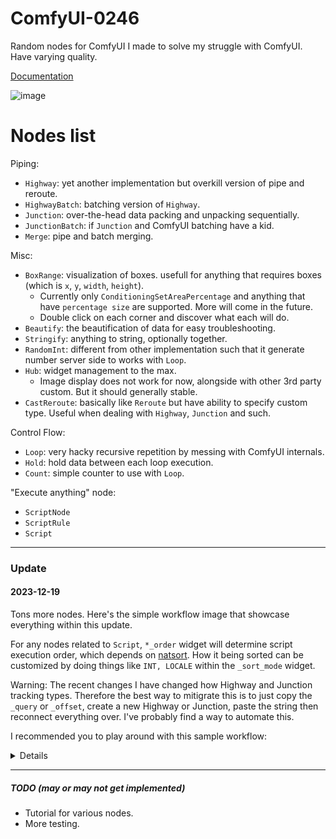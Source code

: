 # ComfyUI-0246
Random nodes for ComfyUI I made to solve my struggle with ComfyUI. Have varying quality.

[Documentation](https://github.com/Trung0246/ComfyUI-0246/blob/main/DOCS.md)

![image](https://github.com/Trung0246/ComfyUI-0246/assets/11626920/ecd1078a-037a-4ba2-9a0b-440db9bf6cc1)

# Nodes list

Piping:
- `Highway`: yet another implementation but overkill version of pipe and reroute.
- `HighwayBatch`: batching version of `Highway`.
- `Junction`: over-the-head data packing and unpacking sequentially.
- `JunctionBatch`: if `Junction` and ComfyUI batching have a kid.
- `Merge`: pipe and batch merging.

Misc:
- `BoxRange`: visualization of boxes. usefull for anything that requires boxes (which is `x`, `y`, `width`, `height`).
    - Currently only `ConditioningSetAreaPercentage` and anything that have `percentage size` are supported. More will come in the future.
    - Double click on each corner and discover what each will do.
- `Beautify`: the beautification of data for easy troubleshooting.
- `Stringify`: anything to string, optionally together.
- `RandomInt`: different from other implementation such that it generate number server side to works with `Loop`.
- `Hub`: widget management to the max.
    - Image display does not work for now, alongside with other 3rd party custom. But it should generally stable.
- `CastReroute`: basically like `Reroute` but have ability to specify custom type. Useful when dealing with `Highway`, `Junction` and such.

Control Flow:
- `Loop`: very hacky recursive repetition by messing with ComfyUI internals.
- `Hold`: hold data between each loop execution.
- `Count`: simple counter to use with `Loop`.

"Execute anything" node:
- `ScriptNode`
- `ScriptRule`
- `Script`

---

### Update

#### **2023-12-19**

Tons more nodes. Here's the simple workflow image that showcase everything within this update.

For any nodes related to `Script`, `*_order` widget will determine script execution order, which depends on [natsort](https://natsort.readthedocs.io/en/stable/api.html#the-ns-enum). How it being sorted can be customized by doing things like `INT, LOCALE` within the `_sort_mode` widget.

Warning: The recent changes I have changed how Highway and Junction tracking types. Therefore the best way to mitigrate this is to just copy the `_query` or `_offset`, create a new Highway or Junction, paste the string then reconnect everything over. I've probably find a way to automate this.

I recommended you to play around with this sample workflow:

<details>
    <p align="center">
        <img src="https://github.com/Trung0246/ComfyUI-0246/assets/11626920/05d53d43-a707-4c49-bbc9-cbaf98f70cc0">
    </p>
</details>

---

##### TODO (may or may not get implemented)

- Tutorial for various nodes.
- More testing.
